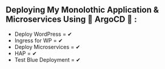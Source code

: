 ## Deploying My Monolothic Application & Microservices Using 🤍 ArgoCD 🤍 :

- Deploy WordPress     = ✔
- Ingress for WP       = ✔
- Deploy Microservices = ✔
- HAP                  = ✔
- Test Blue Deployment = ✔

